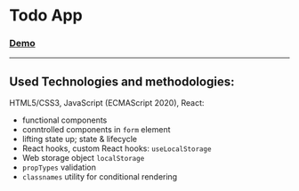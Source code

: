 # Todo App

### [Demo](https://tatarastrata.github.io/todo-app/)

---

## Used Technologies and methodologies:

HTML5/CSS3, JavaScript (ECMAScript 2020), React:
  * functional components
  * conntrolled components in `form` element
  * lifting state up; state & lifecycle
  * React hooks, custom React hooks: `useLocalStorage`
  * Web storage object `localStorage`
  * `propTypes` validation
  * `classnames` utility for conditional rendering
